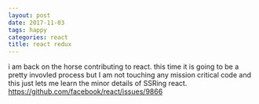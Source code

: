 ```yaml
---
layout: post
date: 2017-11-03
tags: happy
categories: react
title: react redux
---
```


i am back on the horse contributing to react. this time it is going to be a pretty invovled process but I am not touching any mission critical code and this just lets me learn the minor details of SSRing react. <https://github.com/facebook/react/issues/9866>
